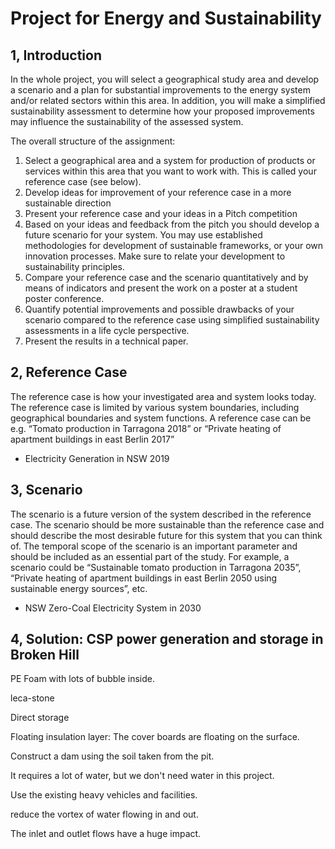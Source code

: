 
# Project for Energy and Sustainability

## 1, Introduction

In the whole project, you will select a geographical study area and develop a scenario and a plan for substantial improvements to the energy system and/or related sectors within this area. In addition, you will make a simplified sustainability assessment to determine how your proposed improvements may influence the sustainability of the assessed system.

The overall structure of the assignment:

1. Select a geographical area and a system for production of products or services within this area that you want to work with. This is called your reference case (see below).
2. Develop ideas for improvement of your reference case in a more sustainable direction
3. Present your reference case and your ideas in a Pitch competition
4. Based on your ideas and feedback from the pitch you should develop a future scenario for your system. You may use established methodologies for development of sustainable frameworks, or your own innovation processes. Make sure to relate your development to sustainability principles.
5. Compare your reference case and the scenario quantitatively and by means of indicators and present the work on a poster at a student poster conference.
6. Quantify potential improvements and possible drawbacks of your scenario compared to the reference case using simplified sustainability assessments in a life cycle perspective.
7. Present the results in a technical paper.

## 2, Reference Case

The reference case is how your investigated area and system looks today. The reference case is limited by various system boundaries, including geographical boundaries and system functions. A reference case can be e.g. “Tomato production in Tarragona 2018” or “Private heating of apartment buildings in east Berlin 2017”

- Electricity Generation in NSW 2019

## 3, Scenario

The scenario is a future version of the system described in the reference case. The scenario should be more sustainable than the reference case and should describe the most desirable future for this system that you can think of. The temporal scope of the scenario is an important parameter and should be included as an essential part of the study. For example, a scenario could be “Sustainable tomato production in Tarragona 2035”, “Private heating of apartment buildings in east Berlin 2050 using sustainable energy sources”, etc.

- NSW Zero-Coal Electricity System in 2030

## 4, Solution: CSP power generation and storage in Broken Hill

PE Foam with lots of bubble inside.

leca-stone

Direct storage

Floating insulation layer: The cover boards are floating on the surface.

Construct a dam using the soil taken from the pit.

It requires a lot of water, but we don't need water in this project.

Use the existing heavy vehicles and facilities.

reduce the vortex of water flowing in and out.

The inlet and outlet flows have a huge impact.
